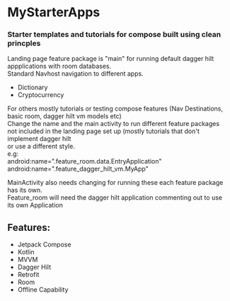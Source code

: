 # MyStarterApps
### Starter templates and tutorials for compose built using clean princples

Landing page feature package is "main" for running default dagger hilt appplications with room databases.  
Standard Navhost navigation to different apps.
- Dictionary
- Cryptocurrency

For others mostly tutorials or testing compose features (Nav Destinations, basic room, dagger hilt vm models etc)  
Change the name and the main activity to run different feature packages  
not included in the landing page set up (mostly tutorials that don't implement dagger hilt  
or use a different style.  
e.g:  
android:name=".feature_room.data.EntryApplication"  
android:name=".feature_dagger_hilt_vm.MyApp"  

MainActivity also needs changing for running these each feature package has its own.  
Feature_room will need the dagger hilt application commenting out to use its own Application  

## Features: 
- Jetpack Compose  
- Kotlin  
- MVVM  
- Dagger Hilt  
- Retrofit  
- Room  
- Offline Capability  
